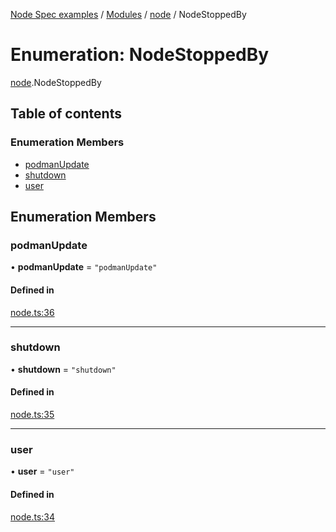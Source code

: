 [Node Spec examples](../index.md) / [Modules](../modules.md) / [node](../modules/node.md) / NodeStoppedBy

# Enumeration: NodeStoppedBy

[node](../modules/node.md).NodeStoppedBy

## Table of contents

### Enumeration Members

- [podmanUpdate](node.NodeStoppedBy.md#podmanupdate)
- [shutdown](node.NodeStoppedBy.md#shutdown)
- [user](node.NodeStoppedBy.md#user)

## Enumeration Members

### podmanUpdate

• **podmanUpdate** = ``"podmanUpdate"``

#### Defined in

[node.ts:36](https://github.com/NiceNode/nice-node/blob/96dd378b/src/common/node.ts#L36)

___

### shutdown

• **shutdown** = ``"shutdown"``

#### Defined in

[node.ts:35](https://github.com/NiceNode/nice-node/blob/96dd378b/src/common/node.ts#L35)

___

### user

• **user** = ``"user"``

#### Defined in

[node.ts:34](https://github.com/NiceNode/nice-node/blob/96dd378b/src/common/node.ts#L34)
